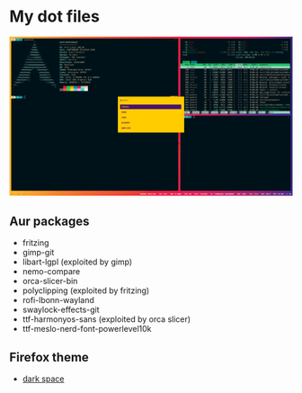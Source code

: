 # My dot files

![screenshot](screenshot.png "screenshot")

## Aur packages

* fritzing
* gimp-git
* libart-lgpl (exploited by gimp)
* nemo-compare
* orca-slicer-bin
* polyclipping (exploited by fritzing)
* rofi-lbonn-wayland
* swaylock-effects-git
* ttf-harmonyos-sans (exploited by orca slicer)
* ttf-meslo-nerd-font-powerlevel10k

## Firefox theme

* [dark space](https://addons.mozilla.org/en-US/firefox/addon/nicothin-space/)

